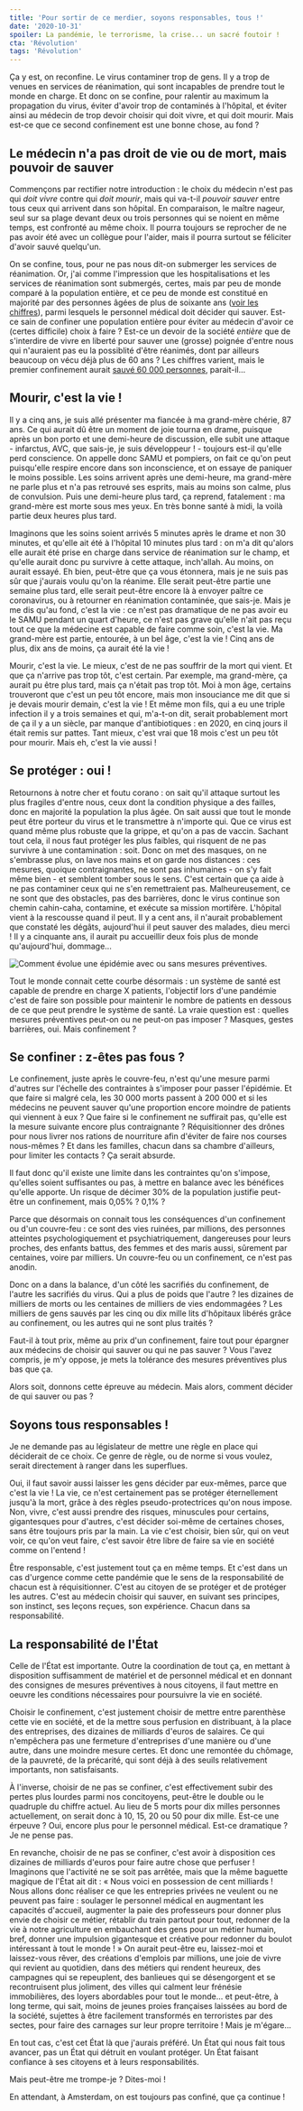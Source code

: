 ```yaml
---
title: 'Pour sortir de ce merdier, soyons responsables, tous !'
date: '2020-10-31'
spoiler: La pandémie, le terrorisme, la crise... un sacré foutoir !
cta: 'Révolution'
tags: 'Révolution'
---
```


Ça y est, on reconfine. Le virus contaminer trop de gens. Il y a trop de venues en services de réanimation, qui sont incapables de prendre tout le monde en charge. Et donc on se confine, pour ralentir au maximum la propagation du virus, éviter d'avoir trop de contaminés à l'hôpital, et éviter ainsi au médecin de trop devoir choisir qui doit vivre, et qui doit mourir. Mais est-ce que ce second confinement est une bonne chose, au fond ?

## Le médecin n'a pas droit de vie ou de mort, mais pouvoir de sauver

Commençons par rectifier notre introduction : le choix du médecin n'est pas qui *doit vivre* contre qui *doit mourir*, mais qui va-t-il *pouvoir sauver* entre tous ceux qui arrivent dans son hôpital. En comparaison, le maître nageur, seul sur sa plage devant deux ou trois personnes qui se noient en même temps, est confronté au même choix. Il pourra toujours se reprocher de ne pas avoir été avec un collègue pour l'aider, mais il pourra surtout se féliciter d'avoir sauvé quelqu'un.

On se confine, tous, pour ne pas nous dit-on submerger les services de réanimation. Or, j'ai comme l'impression que les hospitalisations et les services de réanimation sont submergés, certes, mais par peu de monde comparé à la population entière, et ce peu de monde est constitué en majorité par des personnes âgées de plus de soixante ans ([voir les chiffres](https://www.francetvinfo.fr/sante/maladie/coronavirus/infographies-covid-19-morts-hospitalisations-age-malades-l-evolution-de-l-epidemie-en-france-et-dans-le-monde-en-cartes-et-graphiques.html)), parmi lesquels le personnel médical doit décider qui sauver. Est-ce sain de confiner une population entière pour éviter au médecin d'avoir ce (certes difficile) choix à faire ? Est-ce un devoir de la société *entière* que de s'interdire de vivre en liberté pour sauver une (grosse) poignée d'entre nous qui n'auraient pas eu la possiblité d'être réanimés, dont par ailleurs beaucoup on vécu déjà plus de 60 ans ? Les chiffres varient, mais le premier confinement aurait [sauvé 60 000 personnes](https://www.lesechos.fr/economie-france/social/coronavirus-plus-de-60000-vies-sauvees-par-le-confinement-en-france-1197551), parait-il...

## Mourir, c'est la vie !

Il y a cinq ans, je suis allé présenter ma fiancée à ma grand-mère chérie, 87 ans. Ce qui aurait dû être un moment de joie tourna en drame, puisque après un bon porto et une demi-heure de discussion, elle subit une attaque - infarctus, AVC, que sais-je, je suis développeur ! - toujours est-il qu'elle perd conscience. On appelle donc SAMU et pompiers, on fait ce qu'on peut puisqu'elle respire encore dans son inconscience, et on essaye de paniquer le moins possible. Les soins arrivent après une demi-heure, ma grand-mère ne parle plus et n'a pas retrouvé ses esprits, mais au moins son calme, plus de convulsion. Puis une demi-heure plus tard, ça reprend, fatalement : ma grand-mère est morte sous mes yeux. En très bonne santé à midi, la voilà partie deux heures plus tard.

Imaginons que les soins soient arrivés 5 minutes après le drame et non 30 minutes, et qu'elle ait été à l'hôpital 10 minutes plus tard : on m'a dit qu'alors elle aurait été prise en charge dans service de réanimation sur le champ, et qu'elle aurait donc pu survivre à cette attaque, inch'allah. Au moins, on aurait essayé. Eh bien, peut-être que ça vous étonnera, mais je ne suis pas sûr que j'aurais voulu qu'on la réanime. Elle serait peut-être partie une semaine plus tard, elle serait peut-être encore là à envoyer paître ce coronavirus, ou à retourner en réanimation contaminée, que sais-je. Mais je me dis qu'au fond, c'est la vie : ce n'est pas dramatique de ne pas avoir eu le SAMU pendant un quart d'heure, ce n'est pas grave qu'elle n'ait pas reçu tout ce que la médecine est capable de faire comme soin, c'est la vie. Ma grand-mère est partie, entourée, à un bel âge, c'est la vie ! Cinq ans de plus, dix ans de moins, ça aurait été la vie !

Mourir, c'est la vie. Le mieux, c'est de ne pas souffrir de la mort qui vient. Et que ça n'arrive pas trop tôt, c'est certain. Par exemple, ma grand-mère, ça aurait pu être plus tard, mais ça n'était pas trop tôt. Moi à mon âge, certains trouveront que c'est un peu tôt encore, mais mon insouciance me dit que si je devais mourir demain, c'est la vie ! Et même mon fils, qui a eu une triple infection il y a trois semaines et qui, m'a-t-on dit, serait probablement mort de ça il y a un siècle, par manque d'antibiotiques : en 2020, en cinq jours il était remis sur pattes. Tant mieux, c'est vrai que 18 mois c'est un peu tôt pour mourir. Mais eh, c'est la vie aussi !

## Se protéger : oui !

Retournons à notre cher et foutu corano : on sait qu'il attaque surtout les plus fragiles d'entre nous, ceux dont la condition physique a des failles, donc en majorité la population la plus âgée. On sait aussi que tout le monde peut être porteur du virus et le transmettre à n'importe qui. Que ce virus est quand même plus robuste que la grippe, et qu'on a pas de vaccin. Sachant tout cela, il nous faut protéger les plus faibles, qui risquent de ne pas survivre à une contamination : soit. Donc on met des masques, on ne s'embrasse plus, on lave nos mains et on garde nos distances : ces mesures, quoique contraignantes, ne sont pas inhumaines - on s'y fait même bien - et semblent tomber sous le sens. C'est certain que ça aide à ne pas contaminer ceux qui ne s'en remettraient pas. Malheureusement, ce ne sont que des obstacles, pas des barrières, donc le virus continue son chemin cahin-caha, contamine, et exécute sa mission mortifère. L'hôpital vient à la rescousse quand il peut. Il y a cent ans, il n'aurait probablement que constaté les dégâts, aujourd'hui il peut sauver des malades, dieu merci ! Il y a cinquante ans, il aurait pu accueillir deux fois plus de monde qu'aujourd'hui, dommage...

![Comment évolue une épidémie avec ou sans mesures préventives.](./coronavirus-epidemie-systeme-sante-mesures-preventives.png.jpeg)

Tout le monde connait cette courbe désormais : un système de santé est capable de prendre en charge X patients, l'objectif lors d'une pandémie c'est de faire son possible pour maintenir le nombre de patients en dessous de ce que peut prendre le système de santé. La vraie question est : quelles mesures préventives peut-on ou ne peut-on pas imposer ? Masques, gestes barrières, oui. Mais confinement ? 

## Se confiner : z-êtes pas fous ?

Le confinement, juste après le couvre-feu, n'est qu'une mesure parmi d'autres sur l'échelle des contraintes à s'imposer pour passer l'épidémie. Et que faire si malgré cela, les 30 000 morts passent à 200 000 et si les médecins ne peuvent sauver qu'une proportion encore moindre de patients qui viennent à eux ? Que faire si le confinement ne suffirait pas, qu'elle est la mesure suivante encore plus contraignante ? Réquisitionner des drônes pour nous livrer nos rations de nourriture afin d'éviter de faire nos courses nous-mêmes ? Et dans les familles, chacun dans sa chambre d'ailleurs, pour limiter les contacts ? Ça serait absurde. 

Il faut donc qu'il existe une limite dans les contraintes qu'on s'impose, qu'elles soient suffisantes ou pas, à mettre en balance avec les bénéfices qu'elle apporte. Un risque de décimer 30% de la population justifie peut-être un confinement, mais 0,05% ? 0,1% ?

Parce que désormais on connait tous les conséquences d'un confinement ou d'un couvre-feu : ce sont des vies ruinées, par millions, des personnes atteintes psychologiquement et psychiatriquement, dangereuses pour leurs proches, des enfants battus, des femmes et des maris aussi, sûrement par centaines, voire par milliers. Un couvre-feu ou un confinement, ce n'est pas anodin.

Donc on a dans la balance, d'un côté les sacrifiés du confinement, de l'autre les sacrifiés du virus. Qui a plus de poids que l'autre ? les dizaines de milliers de morts ou les centaines de milliers de vies endommagées ? Les milliers de gens sauvés par les cinq ou dix mille lits d'hôpitaux libérés grâce au confinement, ou les autres qui ne sont plus traités ?

Faut-il à tout prix, même au prix d'un confinement, faire tout pour épargner aux médecins de choisir qui sauver ou qui ne pas sauver ? Vous l'avez compris, je m'y oppose, je mets la tolérance des mesures préventives plus bas que ça. 

Alors soit, donnons cette épreuve au médecin. Mais alors, comment décider de qui sauver ou pas ?

## Soyons tous responsables !

Je ne demande pas au législateur de mettre une règle en place qui déciderait de ce choix. Ce genre de règle, ou de norme si vous voulez, serait directement à ranger dans les superflues. 

Oui, il faut savoir aussi laisser les gens décider par eux-mêmes, parce que c'est la vie ! La vie, ce n'est certainement pas se protéger éternellement jusqu'à la mort, grâce à des règles pseudo-protectrices qu'on nous impose. Non, vivre, c'est aussi prendre des risques, minuscules pour certains, gigantesques pour d'autres, c'est décider soi-même de certaines choses, sans être toujours pris par la main. La vie c'est choisir, bien sûr, qui on veut voir, ce qu'on veut faire, c'est savoir être libre de faire sa vie en société comme on l'entend ! 

Être responsable, c'est justement tout ça en même temps. Et c'est dans un cas d'urgence comme cette pandémie que le sens de la responsabilité de chacun est à réquisitionner. C'est au citoyen de se protéger et de protéger les autres. C'est au médecin choisir qui sauver, en suivant ses principes, son instinct, ses leçons reçues, son expérience. Chacun dans sa responsabilité.

## La responsabilité de l'État

Celle de l'État est importante. Outre la coordination de tout ça, en mettant à disposition suffisamment de matériel et de personnel médical et en donnant des consignes de mesures préventives à nous citoyens, il faut mettre en oeuvre les conditions nécessaires pour poursuivre la vie en société.

Choisir le confinement, c'est justement choisir de mettre entre parenthèse cette vie en société, et de la mettre sous perfusion en distribuant, à la place des entreprises, des dizaines de milliards d'euros de salaires. Ce qui n'empêchera pas une fermeture d'entreprises d'une manière ou d'une autre, dans une moindre mesure certes. Et donc une remontée du chômage, de la pauvreté, de la précarité, qui sont déjà à des seuils relativement importants, non satisfaisants.

À l'inverse, choisir de ne pas se confiner, c'est effectivement subir des pertes plus lourdes parmi nos concitoyens, peut-être le double ou le quadruple du chiffre actuel. Au lieu de 5 morts pour dix milles personnes actuellement, on serait donc à 10, 15, 20 ou 50 pour dix mille. Est-ce une érpeuve ? Oui, encore plus pour le personnel médical. Est-ce dramatique ? Je ne pense pas.

En revanche, choisir de ne pas se confiner, c'est avoir à disposition ces dizaines de milliards d'euros pour faire autre chose que perfuser ! Imaginons que l'activité ne se soit pas arrêtée, mais que la même baguette magique de l'État ait dit : « Nous voici en possession de cent milliards ! Nous allons donc réaliser ce que les entrepries privées ne veulent ou ne peuvent pas faire : soulager le personnel médical en augmentant les capacités d'accueil, augmenter la paie des professeurs pour donner plus envie de choisir ce métier, rétablir du train partout pour tout, redonner de la vie à notre agriculture en embauchant des gens pour un métier humain, bref, donner une impulsion gigantesque et créative pour redonner du boulot intéressant à tout le monde ! » On aurait peut-être eu, laissez-moi et laissez-vous rêver, des créations d'emplois par millions, une joie de vivre qui revient au quotidien, dans des métiers qui rendent heureux, des campagnes qui se repeuplent, des banlieues qui se désengorgent et se recontruisent plus joliment, des villes qui calment leur frénésie immobilières, des loyers abordables pour tout le monde... et peut-être, à long terme, qui sait, moins de jeunes proies françaises laissées au bord de la société, sujettes à être facilement transformés en terroristes par des sectes, pour faire des carnages sur leur propre territoire ! Mais je m'égare...

En tout cas, c'est cet État là que j'aurais préféré. Un État qui nous fait tous avancer, pas un État qui détruit en voulant protéger. Un État faisant confiance à ses citoyens et à leurs responsabilités.

Mais peut-être me trompe-je ? Dites-moi !

En attendant, à Amsterdam, on est toujours pas confiné, que ça continue !

